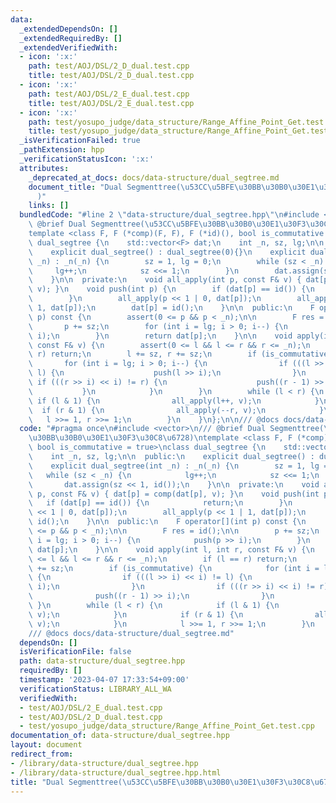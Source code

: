 ```yaml
---
data:
  _extendedDependsOn: []
  _extendedRequiredBy: []
  _extendedVerifiedWith:
  - icon: ':x:'
    path: test/AOJ/DSL/2_D_dual.test.cpp
    title: test/AOJ/DSL/2_D_dual.test.cpp
  - icon: ':x:'
    path: test/AOJ/DSL/2_E_dual.test.cpp
    title: test/AOJ/DSL/2_E_dual.test.cpp
  - icon: ':x:'
    path: test/yosupo_judge/data_structure/Range_Affine_Point_Get.test.cpp
    title: test/yosupo_judge/data_structure/Range_Affine_Point_Get.test.cpp
  _isVerificationFailed: true
  _pathExtension: hpp
  _verificationStatusIcon: ':x:'
  attributes:
    _deprecated_at_docs: docs/data-structure/dual_segtree.md
    document_title: "Dual Segmenttree(\u53CC\u5BFE\u30BB\u30B0\u30E1\u30F3\u30C8\u6728\
      )"
    links: []
  bundledCode: "#line 2 \"data-structure/dual_segtree.hpp\"\n#include <vector>\n///\
    \ @brief Dual Segmenttree(\u53CC\u5BFE\u30BB\u30B0\u30E1\u30F3\u30C8\u6728)\n\
    template <class F, F (*comp)(F, F), F (*id)(), bool is_commutative = true>\nclass\
    \ dual_segtree {\n    std::vector<F> dat;\n    int _n, sz, lg;\n\n  public:\n\
    \    explicit dual_segtree() : dual_segtree(0){}\n    explicit dual_segtree(int\
    \ _n) : _n(_n) {\n        sz = 1, lg = 0;\n        while (sz < _n) {\n       \
    \     lg++;\n            sz <<= 1;\n        }\n        dat.assign(sz << 1, id());\n\
    \    }\n\n  private:\n    void all_apply(int p, const F& v) { dat[p] = comp(dat[p],\
    \ v); }\n    void push(int p) {\n        if (dat[p] == id()) {\n            return;\n\
    \        }\n        all_apply(p << 1 | 0, dat[p]);\n        all_apply(p << 1 |\
    \ 1, dat[p]);\n        dat[p] = id();\n    }\n\n  public:\n    F operator[](int\
    \ p) const {\n        assert(0 <= p && p < _n);\n\n        F res = id();\n\n \
    \       p += sz;\n        for (int i = lg; i > 0; i--) {\n            push(p >>\
    \ i);\n        }\n        return dat[p];\n    }\n\n    void apply(int l, int r,\
    \ const F& v) {\n        assert(0 <= l && l <= r && r <= _n);\n        if (l ==\
    \ r) return;\n        l += sz, r += sz;\n        if (is_commutative) {\n     \
    \       for (int i = lg; i > 0; i--) {\n                if (((l >> i) << i) !=\
    \ l) {\n                    push(l >> i);\n                }\n               \
    \ if (((r >> i) << i) != r) {\n                    push((r - 1) >> i);\n     \
    \           }\n            }\n        }\n        while (l < r) {\n           \
    \ if (l & 1) {\n                all_apply(l++, v);\n            }\n          \
    \  if (r & 1) {\n                all_apply(--r, v);\n            }\n         \
    \   l >>= 1, r >>= 1;\n        }\n    }\n};\n\n/// @docs docs/data-structure/dual_segtree.md\n"
  code: "#pragma once\n#include <vector>\n/// @brief Dual Segmenttree(\u53CC\u5BFE\
    \u30BB\u30B0\u30E1\u30F3\u30C8\u6728)\ntemplate <class F, F (*comp)(F, F), F (*id)(),\
    \ bool is_commutative = true>\nclass dual_segtree {\n    std::vector<F> dat;\n\
    \    int _n, sz, lg;\n\n  public:\n    explicit dual_segtree() : dual_segtree(0){}\n\
    \    explicit dual_segtree(int _n) : _n(_n) {\n        sz = 1, lg = 0;\n     \
    \   while (sz < _n) {\n            lg++;\n            sz <<= 1;\n        }\n \
    \       dat.assign(sz << 1, id());\n    }\n\n  private:\n    void all_apply(int\
    \ p, const F& v) { dat[p] = comp(dat[p], v); }\n    void push(int p) {\n     \
    \   if (dat[p] == id()) {\n            return;\n        }\n        all_apply(p\
    \ << 1 | 0, dat[p]);\n        all_apply(p << 1 | 1, dat[p]);\n        dat[p] =\
    \ id();\n    }\n\n  public:\n    F operator[](int p) const {\n        assert(0\
    \ <= p && p < _n);\n\n        F res = id();\n\n        p += sz;\n        for (int\
    \ i = lg; i > 0; i--) {\n            push(p >> i);\n        }\n        return\
    \ dat[p];\n    }\n\n    void apply(int l, int r, const F& v) {\n        assert(0\
    \ <= l && l <= r && r <= _n);\n        if (l == r) return;\n        l += sz, r\
    \ += sz;\n        if (is_commutative) {\n            for (int i = lg; i > 0; i--)\
    \ {\n                if (((l >> i) << i) != l) {\n                    push(l >>\
    \ i);\n                }\n                if (((r >> i) << i) != r) {\n      \
    \              push((r - 1) >> i);\n                }\n            }\n       \
    \ }\n        while (l < r) {\n            if (l & 1) {\n                all_apply(l++,\
    \ v);\n            }\n            if (r & 1) {\n                all_apply(--r,\
    \ v);\n            }\n            l >>= 1, r >>= 1;\n        }\n    }\n};\n\n\
    /// @docs docs/data-structure/dual_segtree.md"
  dependsOn: []
  isVerificationFile: false
  path: data-structure/dual_segtree.hpp
  requiredBy: []
  timestamp: '2023-04-07 17:33:54+09:00'
  verificationStatus: LIBRARY_ALL_WA
  verifiedWith:
  - test/AOJ/DSL/2_E_dual.test.cpp
  - test/AOJ/DSL/2_D_dual.test.cpp
  - test/yosupo_judge/data_structure/Range_Affine_Point_Get.test.cpp
documentation_of: data-structure/dual_segtree.hpp
layout: document
redirect_from:
- /library/data-structure/dual_segtree.hpp
- /library/data-structure/dual_segtree.hpp.html
title: "Dual Segmenttree(\u53CC\u5BFE\u30BB\u30B0\u30E1\u30F3\u30C8\u6728)"
---
```

